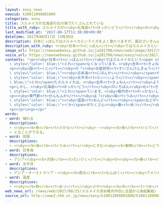 ```yaml
---
layout: easy_news
newsid: k10011099801000
categories: easy
title: スルメイカが北海道の北の海でたくさんとれている
title_with_ruby: スルメイカが<ruby>北海道<rt>ほっかいどう</rt></ruby>の<ruby>北<rt>きた</rt></ruby>の<ruby>海<rt>うみ</rt></ruby>でたくさんとれている
last_modified_at: '2017-08-17T11:30:00+09:00'
datetime: 2017年08月17日 11時30分
description: 日本にっぽんではスルメイカというイカをよく食たべますが、最近さいきんはあまりとれなくなっています。
description_with_ruby: <ruby>日本<rt>にっぽん</rt></ruby>ではスルメイカというイカをよく<ruby>食<rt>た</rt></ruby>べますが、<ruby>最近<rt>さいきん</rt></ruby>はあまりとれなくなっています。
image_url: https://newswebeasy.github.io/ja201708/news/web/image/2017/08/17/k10011099801000.jpg
voice_url: https://newswebeasy.github.io/ja201708/news/easy/voice/2017/08/17/k10011099801000.mp3
contents: "<p><ruby>日本<rt>にっぽん</rt></ruby>ではスルメイカという<span style=\"color: blue;\">イカ</span>をよく<ruby>食<rt>た</rt></ruby>べますが、<ruby>最近<rt>さいきん</rt></ruby>はあまり<span\
  \ style=\"color: blue;\">とれ</span>なくなっています。<ruby>去年<rt>きょねん</rt></ruby>はそれまでの３０<ruby>年<rt>ねん</rt></ruby>でいちばん<ruby>少<rt>すく</rt></ruby>なくなりました。</p>\n\
  <p><ruby>国<rt>くに</rt></ruby>の「<ruby>水産研究<rt>すいさんけんきゅう</rt></ruby>・<ruby>教育機構<rt>きょういくきこう</rt></ruby>」によると、<ruby>今年<rt>ことし</rt></ruby>の１<ruby>月<rt>がつ</rt></ruby>〜６<ruby>月<rt>がつ</rt></ruby>に<span\
  \ style=\"color: blue;\"><ruby>日本海<rt>にほんかい</rt></ruby></span>や<ruby>日本<rt>にっぽん</rt></ruby>の<ruby>近<rt>ちか</rt></ruby>くの<span\
  \ style=\"color: blue;\"><ruby>太平洋<rt>たいへいよう</rt></ruby></span>で<span style=\"color:\
  \ blue;\">とれ</span>たスルメイカは、<ruby>去年<rt>きょねん</rt></ruby>よりも２０％ぐらい<ruby>少<rt>すく</rt></ruby>なくなっています。</p>\n\
  <p>しかし、<ruby>北海道<rt>ほっかいどう</rt></ruby>のいちばん<ruby>北<rt>きた</rt></ruby>にある<ruby>稚内市<rt>わっかないし</rt></ruby>の<ruby>海<rt>うみ</rt></ruby>では、７<ruby>月<rt>がつ</rt></ruby>からスルメイカがたくさん<span\
  \ style=\"color: blue;\">とれ</span>ています。<ruby>稚内市<rt>わっかないし</rt></ruby>の<ruby>港<rt>みなと</rt></ruby>から<ruby>出<rt>で</rt></ruby>た<ruby>船<rt>ふね</rt></ruby>は、７<ruby>月<rt>がつ</rt></ruby>は<ruby>去年<rt>きょねん</rt></ruby>の１５<ruby>倍<rt>ばい</rt></ruby>ぐらいスルメイカをとりました。このため、<ruby>北海道<rt>ほっかいどう</rt></ruby>だけではなくて<ruby>鳥取県<rt>とっとりけん</rt></ruby>など<ruby>遠<rt>とお</rt></ruby>い<ruby>所<rt>ところ</rt></ruby>からもたくさんの<ruby>船<rt>ふね</rt></ruby>が<ruby>来<rt>き</rt></ruby>ています。</p>\n\
  <p><ruby>専門家<rt>せんもんか</rt></ruby>は「<ruby>海<rt>うみ</rt></ruby>の<ruby>水<rt>みず</rt></ruby>の<span\
  \ style=\"color: blue;\"><ruby>温度<rt>おんど</rt></ruby></span>などが<ruby>変<rt>か</rt></ruby>わって、<span\
  \ style=\"color: blue;\">イカ</span>がたくさん<ruby>集<rt>あつ</rt></ruby>まる<ruby>所<rt>ところ</rt></ruby>も<ruby>変<rt>か</rt></ruby>わったのかもしれません」と<ruby>言<rt>い</rt></ruby>っています。</p>\n\
  <p></p>\n<p></p>"
words:
- word: 捕れる
  descriptions:
  - <ruby><rb>魚</rb><rt>さかな</rt></ruby>・<ruby><rb>鳥</rb><rt>とり</rt></ruby>などが<ruby><rb>得</rb><rt>え</rt></ruby>られる。
  - とることができる。
- word: 烏賊
  descriptions:
  - <ruby><rb>海</rb><rt>うみ</rt></ruby>にすむ<ruby><rb>動物</rb><rt>どうぶつ</rt></ruby>。スルメイカ・ヤリイカ・ホタルイカなど。<ruby><rb>胴</rb><rt>どう</rt></ruby>は<ruby><rb>細長</rb><rt>ほそなが</rt></ruby>いふくろの<ruby><rb>形</rb><rt>かたち</rt></ruby>で、１０<ruby><rb>本</rb><rt>ぽん</rt></ruby>の<ruby><rb>足</rb><rt>あし</rt></ruby>が<ruby><rb>頭</rb><rt>あたま</rt></ruby>の<ruby><rb>部分</rb><rt>ぶぶん</rt></ruby>から<ruby><rb>出</rb><rt>で</rt></ruby>ている。<ruby><rb>敵</rb><rt>てき</rt></ruby>にあうと、すみをはいてにげる。
- word: 日本海
  descriptions:
  - アジア<ruby><rb>大陸</rb><rt>たいりく</rt></ruby>の<ruby><rb>東</rb><rt>ひがし</rt></ruby>と<ruby><rb>日本列島</rb><rt>にほんれっとう</rt></ruby>にはさまれた<ruby><rb>海</rb><rt>うみ</rt></ruby>。
- word: 太平洋
  descriptions:
  - アジア・オーストラリア・<ruby><rb>南北</rb><rt>なんぼく</rt></ruby>アメリカ・<ruby><rb>南極</rb><rt>なんきょく</rt></ruby>の<ruby><rb>五</rb><rt>いつ</rt></ruby>つの<ruby><rb>大陸</rb><rt>たいりく</rt></ruby>に<ruby><rb>囲</rb><rt>かこ</rt></ruby>まれた、<ruby><rb>世界</rb><rt>せかい</rt></ruby>でいちばん<ruby><rb>広</rb><rt>ひろ</rt></ruby>い<ruby><rb>海</rb><rt>うみ</rt></ruby>。
- word: 温度
  descriptions:
  - <ruby><rb>熱</rb><rt>あつ</rt></ruby>さや<ruby><rb>冷</rb><rt>つめ</rt></ruby>たさの<ruby><rb>度合</rb><rt>どあ</rt></ruby>いを<ruby><rb>数字</rb><rt>すうじ</rt></ruby>で<ruby><rb>表</rb><rt>あらわ</rt></ruby>したもの。
web_news_url: /news/web/2017/08/15/スルメイカ求め稚内沖合に全国から漁船集結/
source_url: http://www3.nhk.or.jp/news/easy/k10011099801000/k10011099801000.html
...
```

